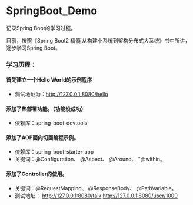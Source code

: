 # SpringBoot_Demo
记录Spring Boot的学习过程。

目前，按照《Spring Boot2 精髓 从构建小系统到架构分布式大系统》书中所讲，逐步学习Spring Boot。

### 学习历程：

####  首先建立一个Hello World的示例程序
* 测试地址为：http://127.0.0.1:8080/hello
####  添加了热部署功能。（功能没成功）
* 依赖库：spring-boot-devtools
####  添加了AOP面向切面编程示例。
* 依赖库：spring-boot-starter-aop
* 关键词：@Configuration、 @Aspect、 @Around、 "@within。
####  添加了Controller的使用。
* 关键词：@RequestMapping、 @ResponseBody、 @PathVariable。
* 测试地址：
    http://127.0.0.1:8080/talk
    http://127.0.0.1:8080/user/1000
